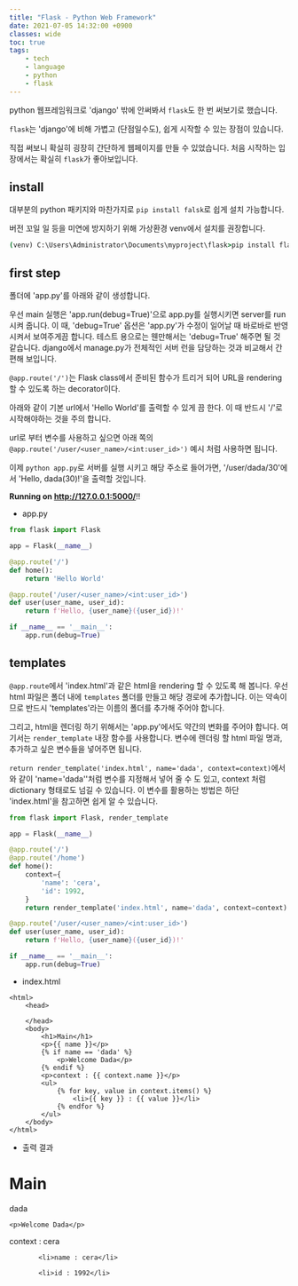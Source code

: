 ```yaml
---
title: "Flask - Python Web Framework"
date: 2021-07-05 14:32:00 +0900
classes: wide
toc: true
tags:
    - tech
    - language
    - python
    - flask
---
```


python 웹프레임워크로 'django' 밖에 안써봐서 `flask`도 한 번 써보기로 했습니다.

`flask`는 'django'에 비해 가볍고 (단점일수도), 쉽게 시작할 수 있는 장점이 있습니다.

직접 써보니 확실히 굉장히 간단하게 웹페이지를 만들 수 있었습니다. 처음 시작하는 입장에서는 확실히 `flask`가 좋아보입니다.

## install

대부분의 python 패키지와 마찬가지로 `pip install falsk`로 쉽게 설치 가능합니다.

버전 꼬일 일 등을 미연에 방지하기 위해 가상환경 venv에서 설치를 권장합니다.

```cmd
(venv) C:\Users\Administrator\Documents\myproject\flask>pip install flask
```

## first step

폴더에 'app.py'를 아래와 같이 생성합니다.

우선 main 실행은 'app.run(debug=True)'으로 app.py를 실행시키면 server를 run 시켜 줍니다. 이 때, 'debug=True' 옵션은 'app.py'가 수정이 일어날 때 바로바로 반영 시켜서 보여주게끔 합니다. 테스트 용으로는 웬만해서는 'debug=True' 해주면 될 것 같습니다. django에서 manage.py가 전체적인 서버 런을 담당하는 것과 비교해서 간편해 보입니다.

`@app.route('/')`는 Flask class에서 준비된 함수가 트리거 되어 URL을 rendering 할 수 있도록 하는 decorator이다.

아래와 같이 기본 url에서 'Hello World'를 출력할 수 있게 끔 한다. 이 때 반드시 '/'로 시작해야하는 것을 주의 합니다.

url로 부터 변수를 사용하고 싶으면 아래 쪽의 `@app.route('/user/<user_name>/<int:user_id>')` 예시 처럼 사용하면 됩니다.

이제 `python app.py`로 서버를 실행 시키고 해당 주소로 들어가면, '/user/dada/30'에서 'Hello, dada(30)!'을 출력할 것입니다.

**Running on http://127.0.0.1:5000/**!!

- app.py

```python
from flask import Flask

app = Flask(__name__)

@app.route('/')
def home():
    return 'Hello World'

@app.route('/user/<user_name>/<int:user_id>')
def user(user_name, user_id):
    return f'Hello, {user_name}({user_id})!'

if __name__ == '__main__':
    app.run(debug=True)
```

## templates

`@app.route`에서 'index.html'과 같은 html을 rendering 할 수 있도록 해 봅니다. 우선 html 파일은 폴더 내에 `templates` 폴더를 만들고 해당 경로에 추가합니다. 이는 약속이므로 반드시 'templates'라는 이름의 폴더를 추가해 주어야 합니다.

그리고, html을 렌더링 하기 위해서는 'app.py'에서도 약간의 변화를 주어야 합니다. 여기서는 `render_template` 내장 함수를 사용합니다. 변수에 렌더링 할 html 파일 명과, 추가하고 싶은 변수들을 넣어주면 됩니다.

`return render_template('index.html', name='dada', context=context)`에서와 같이 'name='dada''처럼 변수를 지정해서 넣어 줄 수 도 있고, context 처럼 dictionary 형태로도 넘길 수 있습니다. 이 변수를 활용하는 방법은 하단 'index.html'을 참고하면 쉽게 알 수 있습니다.

```python
from flask import Flask, render_template

app = Flask(__name__)

@app.route('/')
@app.route('/home')
def home():
    context={
        'name': 'cera',
        'id': 1992,
    }
    return render_template('index.html', name='dada', context=context)

@app.route('/user/<user_name>/<int:user_id>')
def user(user_name, user_id):
    return f'Hello, {user_name}({user_id})!'

if __name__ == '__main__':
    app.run(debug=True)
```

- index.html

```flask
<html>
    <head>

    </head>
    <body>
        <h1>Main</h1>
        <p>{{ name }}</p>
        {% if name == 'dada' %}
            <p>Welcome Dada</p>
        {% endif %}
        <p>context : {{ context.name }}</p>
        <ul>
            {% for key, value in context.items() %}
                <li>{{ key }} : {{ value }}</li>
            {% endfor %}
        </ul>
    </body>
</html>
```

- 출력 결과
<h1>Main</h1>
<p>dada</p>

    <p>Welcome Dada</p>

<p>context : cera</p>
<ul>

        <li>name : cera</li>

        <li>id : 1992</li>

</ul>

